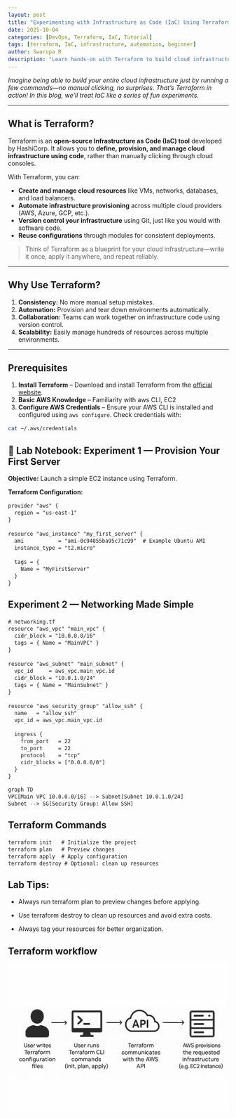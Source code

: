 ```yaml
---
layout: post
title: "Experimenting with Infrastructure as Code (IaC) Using Terraform"
date: 2025-10-04
categories: [DevOps, Terraform, IaC, Tutorial]
tags: [terraform, IaC, infrastructure, automation, beginner]
author: Swarupa R
description: "Learn hands-on with Terraform to build cloud infrastructure as code. Step-by-step experiments for beginners."
---
```


*Imagine being able to build your entire cloud infrastructure just by running a few commands—no manual clicking, no surprises. That’s Terraform in action! In this blog, we’ll treat IaC like a series of fun experiments.*

---

## What is Terraform?

Terraform is an **open-source Infrastructure as Code (IaC) tool** developed by HashiCorp. It allows you to **define, provision, and manage cloud infrastructure using code**, rather than manually clicking through cloud consoles.  

With Terraform, you can:  
- **Create and manage cloud resources** like VMs, networks, databases, and load balancers.  
- **Automate infrastructure provisioning** across multiple cloud providers (AWS, Azure, GCP, etc.).  
- **Version control your infrastructure** using Git, just like you would with software code.  
- **Reuse configurations** through modules for consistent deployments.  

> Think of Terraform as a blueprint for your cloud infrastructure—write it once, apply it anywhere, and repeat reliably.

---

## Why Use Terraform?

1. **Consistency:** No more manual setup mistakes.  
2. **Automation:** Provision and tear down environments automatically.  
3. **Collaboration:** Teams can work together on infrastructure code using version control.  
4. **Scalability:** Easily manage hundreds of resources across multiple environments.  

---

## Prerequisites

1. **Install Terraform** – Download and install Terraform from the [official website](https://www.terraform.io/downloads).  
2. **Basic AWS Knowledge** – Familiarity with aws CLI, EC2
3. **Configure AWS Credentials** – Ensure your AWS CLI is installed and configured using `aws configure`. Check credentials with:

```bash
cat ~/.aws/credentials
```

## 🧪 Lab Notebook: Experiment 1 — Provision Your First Server

**Objective:** Launch a simple EC2 instance using Terraform.

**Terraform Configuration:**

```hcl
provider "aws" {
  region = "us-east-1"
}

resource "aws_instance" "my_first_server" {
  ami           = "ami-0c94855ba95c71c99"  # Example Ubuntu AMI
  instance_type = "t2.micro"

  tags = {
    Name = "MyFirstServer"
  }
}
```
## Experiment 2 — Networking Made Simple

```
# networking.tf
resource "aws_vpc" "main_vpc" {
  cidr_block = "10.0.0.0/16"
  tags = { Name = "MainVPC" }
}

resource "aws_subnet" "main_subnet" {
  vpc_id     = aws_vpc.main_vpc.id
  cidr_block = "10.0.1.0/24"
  tags = { Name = "MainSubnet" }
}

resource "aws_security_group" "allow_ssh" {
  name   = "allow_ssh"
  vpc_id = aws_vpc.main_vpc.id

  ingress {
    from_port   = 22
    to_port     = 22
    protocol    = "tcp"
    cidr_blocks = ["0.0.0.0/0"]
  }
}
```
```mermaid
graph TD
VPC[Main VPC 10.0.0.0/16] --> Subnet[Subnet 10.0.1.0/24]
Subnet --> SG[Security Group: Allow SSH]
```

## Terraform Commands
```
terraform init   # Initialize the project
terraform plan   # Preview changes
terraform apply  # Apply configuration
terraform destroy # Optional: clean up resources
```

## Lab Tips:
 - Always run terraform plan to preview changes before applying.

 - Use terraform destroy to clean up resources and avoid extra costs.

 - Always tag your resources for better organization. 

## Terraform workflow

![Terraform Workflow](/assets/images/terraform-workflow.png)